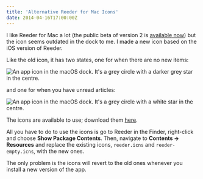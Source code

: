 ```yaml
---
title: 'Alternative Reeder for Mac Icons'
date: 2014-04-16T17:00:00Z
---
```


I like Reeder for Mac a lot (the public beta of version 2 is
[available now](http://reederapp.com/mac)) but the icon seems outdated in the
dock to me. I made a new icon based on the iOS version of Reeder.

Like the old icon, it has two states, one for when there are no new items:

![An app icon in the macOS dock. It's a grey circle with a darker grey star in the centre.](img/2014-04-reeder-normal.png)

and one for when you have unread articles:

![An app icon in the macOS dock. It's a grey circle with a white star in the centre.](/img/2014-04-reeder-new-items.png)

The icons are available to use; download them
[here](/downloads/reeder-icons.zip).

All you have to do to use the icons is go to Reeder in the Finder, right-click
and choose **Show Package Contents**. Then, navigate to **Contents → Resources**
and replace the existing icons, `reeder.icns` and `reeder-empty.icns`, with the
new ones.

The only problem is the icons will revert to the old ones whenever you install a
new version of the app.
